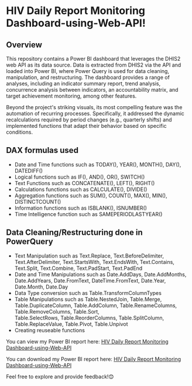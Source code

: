 # HIV Daily Report Monitoring Dashboard-using-Web-API!
## Overview
This repository contains a Power BI dashboard that leverages the DHIS2 web API as its data source.  Data is extracted from DHIS2 via the API and loaded into Power BI, where Power Query is used for data cleaning, manipulation, and restructuring.  The dashboard provides a range of analyses, including an indicator summary report, trend analysis, concurrence analysis between indicators, an accountability matrix, and target achievement monitoring, among other features.

Beyond the project's striking visuals, its most compelling feature was the automation of recurring processes.  Specifically, it addressed the dynamic recalculations required by period changes (e.g., quarterly shifts) and implemented functions that adapt their behavior based on specific conditions.
## DAX formulas used 
  - Date and Time functions such as TODAY(), YEAR(), MONTH(), DAY(), DATEDIFF()
  - Logical functions such as IF(), AND(), OR(), SWITCH()
  - Text Functions such as CONCATENATE(), LEFT(), RIGHT()
  - Calculations functions such as CALCULATE(), DIVIDE()
  - Aggregation functions such as SUM(), COUNT(), MAX(), MIN(), DISTINCTCOUNT()
  - Information functions such as ISBLANK(), ISNUMBER()
  - Time Intelligence function such as SAMEPERIODLASTYEAR()
## Data Cleaning/Restructuring done in PowerQuery
  - Text Manipulation such as Text.Replace, Text.BeforeDelimiter, Text.AfterDelimiter, Text.StartsWith, Text.EndsWith, Text.Contains, Text.Split, Text.Combine, 
    Text.PadStart, Text.PadEnd
  - Date and Time Manipulations such as Date.AddDays, Date.AddMonths, Date.AddYears, Date.FromText, DateTime.FromText, Date.Year, Date.Month, Date.Day
  - Data Type conversion such as Table.TransformColumnTypes
  - Table Manipulations such as Table.NestedJoin, Table.Merge, Table.DuplicateColumn, Table.AddColumn, Table.RenameColumns, Table.RemoveColumns, Table.Sort,     
    Table.SelectRows, Table.ReorderColumns, Table.SplitColumn, Table.ReplaceValue, Table.Pivot, Table.Unpivot
  - Creating reuseable functions

You can view my Power BI report here: [HIV Daily Report Monitoring Dashboard-using-Web-API](https://app.powerbi.com/view?r=eyJrIjoiNmM0NTU3YTctZmRkNS00NjA0LWE2MjgtN2Y0ZWUwZjhmYzgzIiwidCI6Ijc4MDNkYTk1LWZkMDQtNDg2ZC04ZTllLTI5NGExODdjMWQyNCJ9)

You can download my Power BI report here: [HIV Daily Report Monitoring Dashboard-using-Web-API](https://drive.google.com/file/d/1wNT2lTmU9fDeXdEVevhktoe7zqIspPFp/view?usp=drive_link)

Feel free to explore and provide feedback!😊

